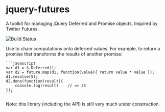 jquery-futures
==============

A toolkit for managing jQuery Deferred and Promise objects. Inspired by Twitter Futures.

[![Build Status](https://travis-ci.org/karansag/jquery-futures.svg?branch=future-wrapper)](https://travis-ci.org/karansag/jquery-futures)

Use to chain computations onto deferred values. For example, to return a promise
that transforms the results of another promise:

    ```javascript
    var d1 = $.Deferred();
    var d2 = future.map(d1, function(value){ return value * value });
    d1.resolve(5);
    d2.done(function(result){
        console.log(result)    // => 25
    });
    ```

Note: this library (including the API) is still very much under construction.
